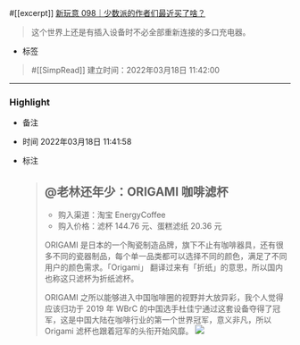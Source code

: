 #[[excerpt]] [新玩意 098｜少数派的作者们最近买了啥？](https://sspai.com/post/72116) 
> 这个世界上还是有插入设备时不必全部重新连接的多口充电器。
- 标签
>  #[[SimpRead]]
> 建立时间：2022年03月18日 11:42:00
>

***
### Highlight

- 备注
  
- 时间
  2022年03月18日 11:41:58
- 标注
  > @老林还年少：ORIGAMI 咖啡滤杯  
  > ---------------------
  > 
  > *   购入渠道：淘宝 EnergyCoffee
  > *   购入价格：滤杯 144.76 元、蛋糕滤纸 20.36 元
  > 
  > ORIGAMI 是日本的一个陶瓷制造品牌，旗下不止有咖啡器具，还有很多不同的瓷器制品，每个单一品类都可以选择不同的颜色，满足了不同用户的颜色需求。「Origami」 翻译过来有「折纸」的意思，所以国内也称这只滤杯为折纸滤杯。
  > 
  > ORIGAMI 之所以能够进入中国咖啡圈的视野并大放异彩，我个人觉得应该归功于 2019 年 WBrC 的中国选手杜佳宁通过这套设备夺得了冠军，这是中国大陆在咖啡行业的第一个世界冠军，意义非凡，所以 Origami 滤杯也跟着冠军的头衔开始风靡。
  > ![](https://cdn.sspai.com/editor/u_/c8g9q4tb34t9ion55300.png)

